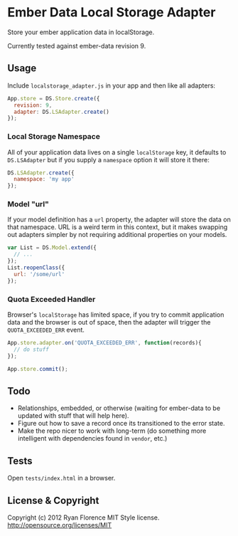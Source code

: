 Ember Data Local Storage Adapter
================================

Store your ember application data in localStorage.

Currently tested against ember-data revision 9.

Usage
-----

Include `localstorage_adapter.js` in your app and then like all adapters:

```js
App.store = DS.Store.create({
  revision: 9,
  adapter: DS.LSAdapter.create()
});

```

### Local Storage Namespace

All of your application data lives on a single `localStorage` key, it defaults to `DS.LSAdapter` but if you supply a `namespace` option it will store it there:

```js
DS.LSAdapter.create({
  namespace: 'my app'
});
```

### Model "url"

If your model definition has a `url` property, the adapter will store the data on that namespace. URL is a weird term in this context, but it makes swapping out adapters simpler by not requiring additional properties on your models.

```js
var List = DS.Model.extend({
  // ...
});
List.reopenClass({
  url: '/some/url'
});
```

### Quota Exceeded Handler

Browser's `localStorage` has limited space, if you try to commit application data and the browser is out of space, then the adapter will trigger the `QUOTA_EXCEEDED_ERR` event.

```js
App.store.adapter.on('QUOTA_EXCEEDED_ERR', function(records){
  // do stuff
});

App.store.commit();
```

Todo
----

- Relationships, embedded, or otherwise (waiting for ember-data to be updated with stuff that will help here).
- Figure out how to save a record once its transitioned to the error state.
- Make the repo nicer to work with long-term (do something more intelligent with dependencies found in `vendor`, etc.)

Tests
-----

Open `tests/index.html` in a browser.

License & Copyright
-------------------

Copyright (c) 2012 Ryan Florence
MIT Style license. http://opensource.org/licenses/MIT
